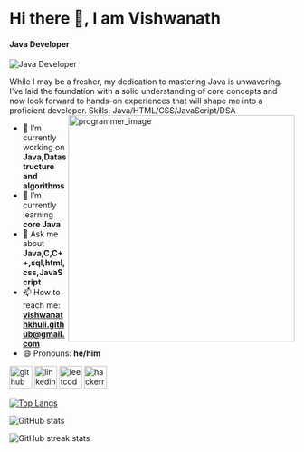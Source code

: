 # Hi there 👋, I am Vishwanath
#### Java Developer
![Java Developer](https://media.licdn.com/dms/image/D5616AQFhCbhb9doZcw/profile-displaybackgroundimage-shrink_350_1400/0/1680122754282?e=1706745600&v=beta&t=hdAC8p_ebLhcjOL4lSWbbLlsawaHzPDsPxmCpekpDSg)

While I may be a fresher, my dedication to mastering Java is unwavering. I've laid the foundation with a solid understanding of core concepts and now look forward to hands-on experiences that will shape me into a proficient developer.
<img src='https://media.licdn.com/dms/image/D5616AQFhCbhb9doZcw/profile-displaybackgroundimage-shrink_350_1400/0/1680122754282?e=1714608000&v=beta&t=olnJvPm9hI-DZizGOHbBrvB-WJettM0uQpQjiVmteUs' alt='programmer_image' align='right' width='400'>
Skills: Java/HTML/CSS/JavaScript/DSA

- 🔭 I’m currently working on **Java,Datastructure and algorithms** 
- 🌱 I’m currently learning **core Java** 
- 💬 Ask me about **Java,C,C++,sql,html,css,JavaScript** 
- 📫 How to reach me: **vishwanathkhuli.github@gmail.com**
- 😄 Pronouns: **he/him** 


[<img src='https://cdn.jsdelivr.net/npm/simple-icons@3.0.1/icons/github.svg' alt='github' height='40'>](https://github.com/vishwanathkhuli)  [<img src='https://cdn.jsdelivr.net/npm/simple-icons@3.0.1/icons/linkedin.svg' alt='linkedin' height='40'>](https://www.linkedin.com/in/https://www.linkedin.com/in/vishwanath-khuli-068ab526b//)  [<img src='https://cdn.jsdelivr.net/npm/simple-icons@3.0.1/icons/leetcode.svg' alt='leetcode' height='40'>](https://leetcode.com/vishwanathkhuli/)  [<img src='https://cdn.jsdelivr.net/npm/simple-icons@3.0.1/icons/hackerrank.svg' alt='hackerrank' height='40'>](https://www.hackerrank.com/profile/vishwanathkhuli1)  

[![Top Langs](https://github-readme-stats.vercel.app/api/top-langs/?username=vishwanathkhuli)](https://github.com/anuraghazra/github-readme-stats)

![GitHub stats](https://github-readme-stats.vercel.app/api?username=vishwanathkhuli&show_icons=true)  

![GitHub streak stats](https://streak-stats.demolab.com/?user=vishwanathkhuli)  
